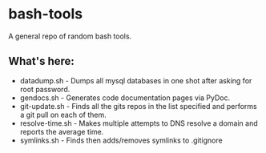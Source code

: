 # bash-tools
A general repo of random bash tools.

## What's here:

* datadump.sh - Dumps all mysql databases in one shot after asking for root password.
* gendocs.sh - Generates code documentation pages via PyDoc.
* git-update.sh - Finds all the gits repos in the list specified and performs a git pull on each of them.
* resolve-time.sh - Makes multiple attempts to DNS resolve a domain and reports the average time.
* symlinks.sh - Finds then adds/removes symlinks to .gitignore
